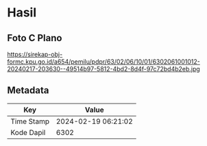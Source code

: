 # Hasil

## Foto C Plano

https://sirekap-obj-formc.kpu.go.id/a654/pemilu/pdpr/63/02/06/10/01/6302061001012-20240217-203630--49514b97-5812-4bd2-8d4f-97c72bd4b2eb.jpg


## Metadata

| Key        | Value               |
| ---------- | ------------------- |
| Time Stamp | 2024-02-19 06:21:02 |
| Kode Dapil | 6302                |



